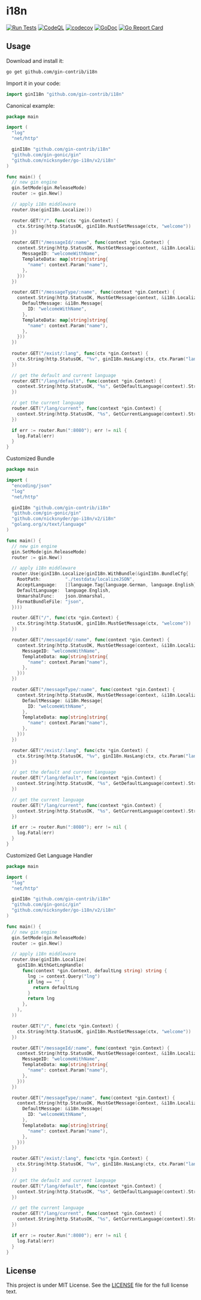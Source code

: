 # i18n

[![Run Tests](https://github.com/gin-contrib/i18n/actions/workflows/go.yml/badge.svg)](https://github.com/gin-contrib/i18n/actions/workflows/go.yml)
[![CodeQL](https://github.com/gin-contrib/i18n/actions/workflows/codeql-analysis.yml/badge.svg)](https://github.com/gin-contrib/i18n/actions/workflows/codeql-analysis.yml)
[![codecov](https://codecov.io/gh/gin-contrib/i18n/branch/master/graph/badge.svg?token=QNMN3KM28Y)](https://codecov.io/gh/gin-contrib/i18n)
[![GoDoc](https://godoc.org/github.com/gin-contrib/i18n?status.svg)](https://godoc.org/github.com/gin-contrib/i18n)
[![Go Report Card](https://goreportcard.com/badge/github.com/gin-contrib/i18n)](https://goreportcard.com/report/github.com/gin-contrib/i18n)

## Usage

Download and install it:

```sh
go get github.com/gin-contrib/i18n
```

Import it in your code:

```go
import ginI18n "github.com/gin-contrib/i18n"
```

Canonical example:

```go
package main

import (
  "log"
  "net/http"

  ginI18n "github.com/gin-contrib/i18n"
  "github.com/gin-gonic/gin"
  "github.com/nicksnyder/go-i18n/v2/i18n"
)

func main() {
  // new gin engine
  gin.SetMode(gin.ReleaseMode)
  router := gin.New()

  // apply i18n middleware
  router.Use(ginI18n.Localize())

  router.GET("/", func(ctx *gin.Context) {
    ctx.String(http.StatusOK, ginI18n.MustGetMessage(ctx, "welcome"))
  })

  router.GET("/messageId/:name", func(context *gin.Context) {
    context.String(http.StatusOK, MustGetMessage(context, &i18n.LocalizeConfig{
      MessageID: "welcomeWithName",
      TemplateData: map[string]string{
        "name": context.Param("name"),
      },
    }))
  })

  router.GET("/messageType/:name", func(context *gin.Context) {
    context.String(http.StatusOK, MustGetMessage(context, &i18n.LocalizeConfig{
      DefaultMessage: &i18n.Message{
        ID: "welcomeWithName",
      },
      TemplateData: map[string]string{
        "name": context.Param("name"),
      },
    }))
  })
  
  router.GET("/exist/:lang", func(ctx *gin.Context) {
    ctx.String(http.StatusOK, "%v", ginI18n.HasLang(ctx, ctx.Param("lang")))
  })

  // get the default and current language
  router.GET("/lang/default", func(context *gin.Context) {
    context.String(http.StatusOK, "%s", GetDefaultLanguage(context).String())
  })

  // get the current language
  router.GET("/lang/current", func(context *gin.Context) {
    context.String(http.StatusOK, "%s", GetCurrentLanguage(context).String())
  })

  if err := router.Run(":8080"); err != nil {
    log.Fatal(err)
  }
}
```

Customized Bundle

```go
package main

import (
  "encoding/json"
  "log"
  "net/http"

  ginI18n "github.com/gin-contrib/i18n"
  "github.com/gin-gonic/gin"
  "github.com/nicksnyder/go-i18n/v2/i18n"
  "golang.org/x/text/language"
)

func main() {
  // new gin engine
  gin.SetMode(gin.ReleaseMode)
  router := gin.New()

  // apply i18n middleware
  router.Use(ginI18n.Localize(ginI18n.WithBundle(&ginI18n.BundleCfg{
    RootPath:         "./testdata/localizeJSON",
    AcceptLanguage:   []language.Tag{language.German, language.English},
    DefaultLanguage:  language.English,
    UnmarshalFunc:    json.Unmarshal,
    FormatBundleFile: "json",
  })))

  router.GET("/", func(ctx *gin.Context) {
    ctx.String(http.StatusOK, ginI18n.MustGetMessage(ctx, "welcome"))
  })

  router.GET("/messageId/:name", func(context *gin.Context) {
    context.String(http.StatusOK, MustGetMessage(context, &i18n.LocalizeConfig{
      MessageID: "welcomeWithName",
      TemplateData: map[string]string{
        "name": context.Param("name"),
      },
    }))
  })

  router.GET("/messageType/:name", func(context *gin.Context) {
    context.String(http.StatusOK, MustGetMessage(context, &i18n.LocalizeConfig{
      DefaultMessage: &i18n.Message{
        ID: "welcomeWithName",
      },
      TemplateData: map[string]string{
        "name": context.Param("name"),
      },
    }))
  })

  router.GET("/exist/:lang", func(ctx *gin.Context) {
    ctx.String(http.StatusOK, "%v", ginI18n.HasLang(ctx, ctx.Param("lang")))
  })

  // get the default and current language
  router.GET("/lang/default", func(context *gin.Context) {
    context.String(http.StatusOK, "%s", GetDefaultLanguage(context).String())
  })

  // get the current language
  router.GET("/lang/current", func(context *gin.Context) {
    context.String(http.StatusOK, "%s", GetCurrentLanguage(context).String())
  })

  if err := router.Run(":8080"); err != nil {
    log.Fatal(err)
  }
}
```

Customized Get Language Handler

```go
package main

import (
  "log"
  "net/http"

  ginI18n "github.com/gin-contrib/i18n"
  "github.com/gin-gonic/gin"
  "github.com/nicksnyder/go-i18n/v2/i18n"
)

func main() {
  // new gin engine
  gin.SetMode(gin.ReleaseMode)
  router := gin.New()

  // apply i18n middleware
  router.Use(ginI18n.Localize(
    ginI18n.WithGetLngHandle(
      func(context *gin.Context, defaultLng string) string {
        lng := context.Query("lng")
        if lng == "" {
          return defaultLng
        }
        return lng
      },
    ),
  ))

  router.GET("/", func(ctx *gin.Context) {
    ctx.String(http.StatusOK, ginI18n.MustGetMessage(ctx, "welcome"))
  })

  router.GET("/messageId/:name", func(context *gin.Context) {
    context.String(http.StatusOK, MustGetMessage(context, &i18n.LocalizeConfig{
      MessageID: "welcomeWithName",
      TemplateData: map[string]string{
        "name": context.Param("name"),
      },
    }))
  })

  router.GET("/messageType/:name", func(context *gin.Context) {
    context.String(http.StatusOK, MustGetMessage(context, &i18n.LocalizeConfig{
      DefaultMessage: &i18n.Message{
        ID: "welcomeWithName",
      },
      TemplateData: map[string]string{
        "name": context.Param("name"),
      },
    }))
  })

  router.GET("/exist/:lang", func(ctx *gin.Context) {
    ctx.String(http.StatusOK, "%v", ginI18n.HasLang(ctx, ctx.Param("lang")))
  })

  // get the default and current language
  router.GET("/lang/default", func(context *gin.Context) {
    context.String(http.StatusOK, "%s", GetDefaultLanguage(context).String())
  })

  // get the current language
  router.GET("/lang/current", func(context *gin.Context) {
    context.String(http.StatusOK, "%s", GetCurrentLanguage(context).String())
  })

  if err := router.Run(":8080"); err != nil {
    log.Fatal(err)
  }
}
```

## License

This project is under MIT License. See the [LICENSE](LICENSE) file for the full license text.
